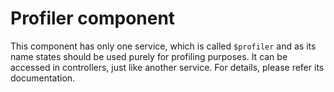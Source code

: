 Profiler component
================

This component has only one service, which is called `$profiler` and as its name states should be used purely for profiling purposes. It can be accessed in controllers, just like another service. For details, please refer its documentation.